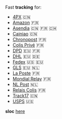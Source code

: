 Fast **tracking** for:
- [4PX](http://en.4px.com/) :cn:
- [Amazon](https://www.amazon.fr/) :fr:
- [Asendia](https://www.asendia.fr/) :cn: :fr: :switzerland:
- [Cainiao](https://global.cainiao.com/) :cn:
- [Chronopost](https://www.chronopost.fr/) :fr:
- [Colis Privé](https://www.colisprive.fr/) :fr:
- [DPD](https://www.dpd.com/) :eu: :fr:
- [DHL](https://www.dhl.com/) :eu: :de:
- [Fedex](https://www.fedex.com/) :us: :eu:
- [GLS](https://gls-group.eu/) :eu: :netherlands:
- [La Poste](https://www.laposte.fr/) :fr:
- [Mondial Relay](https://www.mondialrelay.fr/) :fr:
- [NL Post](https://postnl.post/) :netherlands:
- [Relais Colis](https://www.relaiscolis.com/) :fr:
- [Track17](https://www.17track.net/) :cn:
- [USPS](https://www.usps.com/) :us:


**sloc** [here](https://api.codetabs.com/v1/loc/?github=sebdelsol/suivi)

